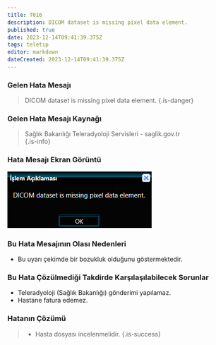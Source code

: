 ```yaml
---
title: T016
description: DICOM dataset is missing pixel data element.
published: true
date: 2023-12-14T09:41:39.375Z
tags: teletıp
editor: markdown
dateCreated: 2023-12-14T09:41:39.375Z
---
```


### Gelen Hata Mesajı 
> DICOM dataset is missing pixel data element.
{.is-danger}


### Gelen Hata Mesajı Kaynağı
> Sağlık Bakanlığı Teleradyoloji Servisleri - saglik.gov.tr  
{.is-info}


### Hata Mesajı Ekran Görüntü

![t016.png](/hatagoruntu/t016.png)


### Bu Hata Mesajının Olası Nedenleri 

- Bu uyarı çekimde bir bozukluk olduğunu göstermektedir.

### Bu Hata Çözülmediği Takdirde Karşılaşılabilecek Sorunlar

- Teleradyoloji (Sağlık Bakanlığı) gönderimi yapılamaz.
- Hastane fatura edemez.

### Hatanın Çözümü

>  - Hasta dosyası incelenmelidir.
{.is-success}



